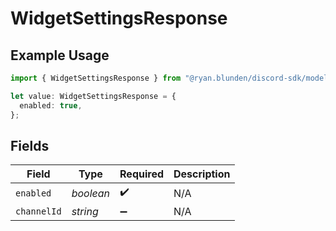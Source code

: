 # WidgetSettingsResponse

## Example Usage

```typescript
import { WidgetSettingsResponse } from "@ryan.blunden/discord-sdk/models/components";

let value: WidgetSettingsResponse = {
  enabled: true,
};
```

## Fields

| Field              | Type               | Required           | Description        |
| ------------------ | ------------------ | ------------------ | ------------------ |
| `enabled`          | *boolean*          | :heavy_check_mark: | N/A                |
| `channelId`        | *string*           | :heavy_minus_sign: | N/A                |